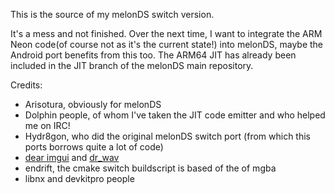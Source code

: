 This is the source of my melonDS switch version.

It's a mess and not finished. Over the next time, I want to integrate the ARM Neon code(of course not as it's the current state!) into melonDS, maybe the Android port benefits from this too. The ARM64 JIT has already been included in the JIT branch of the melonDS main repository.

Credits:
- Arisotura, obviously for melonDS
- Dolphin people, of whom I've taken the JIT code emitter and who helped me on IRC!
- Hydr8gon, who did the original melonDS switch port (from which this ports borrows quite a lot of code)
- [dear imgui](https://github.com/ocornut/imgui) and [dr_wav](https://github.com/mackron/dr_libs)
- endrift, the cmake switch buildscript is based of the of mgba
- libnx and devkitpro people
